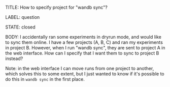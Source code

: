 TITLE:
How to specify project for "wandb sync"?

LABEL:
question

STATE:
closed

BODY:
I accidentally ran some experiments in dryrun mode, and would like to sync them online. I have a few projects (A, B, C) and ran my experiments in project B. However, when I run "wandb sync", they are sent to project A in the web interface. How can I specify that I want them to sync to project B instead?

Note: in the web interface I can move runs from one project to another, which solves this to some extent, but I just wanted to know if it's possible to do this in `wandb sync` in the first place.

